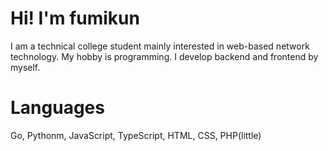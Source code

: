 # Hi! I'm fumikun
I am a technical college student mainly interested in web-based network technology.
My hobby is programming.
I develop backend and frontend by myself.
# Languages
Go, Pythonm, JavaScript, TypeScript, HTML, CSS, PHP(little)
